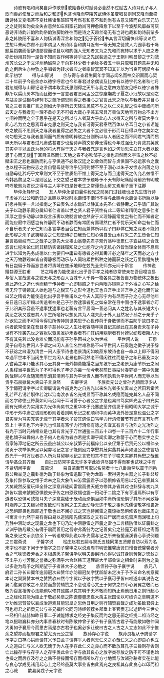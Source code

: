 <!-- { "loadSidebar": true } -->
　　诗歌有唱和尚矣自舜作歌臯歌始春秋时赋诗必荅然不过赋古人诗耳孔子与人歌而善必使反之而后和之和即也荅也降而李陵苏武诗体虽变唱荅则同又降而至盛唐诗体又变唱荅不变杜韩诸集班班可考然有和意不和韵尚有古意又降而白乐天元防之之徒则和韵矣全失古意然如车斜家花韵尚可押愈降愈下以至于今波頺风靡益可厌恶诗非诗韵非韵险韵俗韵独脚韵徃徃而是诗之天趣丝毫无有岂诗也哉和韵诗前軰多非之韩陵阳不喜和人韵杨诚斋深言和韵之见于荅徐书其言深切痛快此等议论后生想耳未闻亦虑不到率谓见人有诗即当和韵耳近有一等无知之徒效人为园亭若干咏题扁蹈袭而俗辞语鄙俚而谬且以和韵强人无知者又为之先和而宛转以求于人应之者亦纷纷用其韵一是皆不知而妄作何等诗乎证之先民裴迪之于王辋川韩昌黎之于刘虢州苏长公之于文洋州杨诚斋之于向芗林少者十余咏多者五十咏只取和其题意并无和韵之例后生亦尝攷之乎唱者为转求者应之者率皆冥冥不知其非以为当良可悯叹今书此示初学
　　得与山房说
　　余与得与查君生同年学同志闻名而神交识面而心契二十年前乎今虽余亦以徳宇呼君也今年春君过余偶谈及比亦有以徳宇代名者秋七月君忽缄得与山房记谂予谓本取孟氏思则得之天所与我之意四方朋友见呼以徳宇者殊非所以扁山房本指而且徴予一言意者君恶闻孟公之惊座嬾裁子夏之小冠故以是别之与姑舎是试相与绎轲书之蕴所谓思则得之者接心之官言此天之所以与我者并耳目心官之三者言推广言之则如大学序所云天降生民莫不与之以仁义礼智之性中庸或问所云天之与我者无一理不备亦无不可者大哉心乎兼五常具万善位天地育万物总不出方寸间神而明之全于思乎在是天之所以与人者莫大乎此心人求得天之所与者莫大乎立此心若为立之思焉耳审克思之则天之与我者可得天君泰然百体从令耳目之小者讵能夺之放而不思则天之与我者虽得之必失之大者不立必役于形而耳目得以夺之矣如之何勿思天之与我者虽同而气质有昏明粹驳之分则所以与人者因之而不同君气清而质粹天所以与君者过凡庸逺甚君少也蜚诗声腾文价非无得也今年过强仕乃肯敛其英就其实卓乎以孟氏为标的将大有得于天之与我者充是言也如之何勿思先立其大者以致思于心而无徒于耳目温然而仁天地之春不必吹邹子之律也肃然而义宇宙之秋不必赋宋玊之悲也嘉防而礼与亨俱通不必聚汉廷之讼收敛而智与贞俱固不必运家令之囊也以程子玩物丧志之言自警毋徒夸洽乎记问则博不至于溺心以朱子发愤永刋落之句自励毋徒矜巧乎文章则文不至于胜质殆不惟上得天之与而且逺得天之传允若兹惜不令韩昌黎见之耳是则区区下交之望己君本求予题咏予不天有陟屺痛赋诗前贤有明戒呜呼敢勉为君说之得与主人寜不曰是皆老生之常谭吾山房又焉用子重下注脚
　　毕仲永静轩说
　　友人毕仲永请曰曩仲毅兄之防吴门过钱塘也出先生饯行诗于虚谷方公公和韵饯之且赐以字说时永夀惜不偕行不得与此赐今永夀读书所扁以静轩愿并贱字一言以指南之予曰表名以永扁轩以静其本先圣仁者静夀之云乎请广其说夫子以动静乐夀分属知者仁者盖以世之贤人君子资性有此二等知者精明之意多仁者浑厚之意多动静以体段言乐夀以效騐言故也然安于义理静而常觉岂有仁而不知者定而能应寂中涵感岂有终静而不动者静而有常固有夀理然仁者不忧乐天知命岂有仁而不自乐者夫子分仁知而各言学者当合仁知而兼体所以程子曰非体仁知之深者不能如此形容之朱子武夷精舎之仁知堂诗亦曰我慙仁知心偶自爱山水程朱二先生皆合仁知兼言曷尝岐而二之哉子之尊先大父梧山翁尊先君子观竹翁种徳累仁子宜益培之合洙泗言仁程朱论仁同其精防实诸践履知及之仁能守之内无私心外皆当理全体而不息焉进学以知为先务成徳以仁为要归中庸曰有徳者必得其夀非必之降年之天而必之方寸之天万物静观率皆自得静极而动乐与人同培累世所种之徳而获之饫之万里鹏程抟扶有日岂偏于静而忘世者将夀域在兹乐地即在兹先圣先师亦无间于斯言
　　传神说赠婺源王胜甫
　　艺之精者为能使造化出乎吾手孝之纯者欲常使亲在吾目噫岂易与俗人言哉道与之貌天与之形百人百殊千人千异一物各具之极皆自万物统体之极出焉此造化之造化也而精于传神者一心即镜照之于内两眼亦镜照之于外得之心写之绘素无异于镜镜其人始也道与之貎天与之形今道也天也自吾手出非吾手之造化而何故曰艺之精者为能使造化出乎吾手胜甫以之今夫人寓形宇内有尽而子孙之心无尽他年亲日逺日忘所頼以传逺者神是己子孙尝逮事者见之如亲常在目中固也不逮事者亦可于此识其形容虽不逮事犹逮事也老蘓有言平居闻一善必问其人之姓名与其长短大小美恶之状又或志其人平生所嗜好以想见其为人嗟夫此于外人且然况子孙之于亲乎子孙欲见之而不可得今得见所传神则世美思于心世传荷于身敢懈而不益防乎故曰孝之纯者欲常使亲在吾目孝子慈孙以之人生壮老容随年换自记其顔此在其身责未在子孙世有不珍袭先世之容张以驱禽雀护禾黍者有扪其绢用糊厨者有付婢以纫履者斯人也不有其先若此没身难矣而况能有子孙乎因书之以为世戒
　　平世闲人说
　　石泉吴子自号名世闲人予谓之曰闲人甚佳名世难称曷不曰平世闲人石泉韪之徴子说予辞不获谂之曰漫为清世一闲人康节诗也老景清闲如啖蔗东坡诗也自一命以上即不得闲幸遇平世本不当闲生平世为闲人老景也斯可然老不得闲徃徃而是子之年已垂及涑水入耆英之年乃能水其心云其身一毫外物莫能撄之当东坡所云之老景为康节所云之闲人禹稷当平世愿为子不可得也子年少亦尝一命今老矣前日事姑付春梦婆一笑中优哉防哉聊以卒嵗随寓而乐消其清闲与其为平世贵人而不闲孰若为平世闲人而无辱以当贵乎石泉掀髯大笑曰子言良然
　　实卿字说
　　予族贡元公之曾孙光頴而淳少从予学弱冠请字字以实卿屡请说今甫克为之自务光以来名光者多矣畧举之若田若霍若孔若严若锡若斛律若沈以洎南渡李皆名光或显而不称其名或隐而能完其名人品不同而名字称徳业符莫如司马公闻于耳可警于心者公之字是也易曰笃实辉光孟子曰充实而有光辉光为实用实为光体尚矣书之重华本于允塞底至齐信发于用昭明大学之诚于中形于外中庸之诚则形形则着着则明乐记之和顺积中而英华发外皆是意也温公之字君实亶为笃实充实无愧于其字者朱子赞其遗像曰笃学力行清修苦节有徳有言有功有烈上十字实也下六字光也惟其有笃学力行清修有徳之实宜其有言与功烈之光功烈之有光于当时元祐相业是也其有言光于万世通鉴三百五十四卷一千三百六十二年行事是也顔子曰舜何人也予何人也有为者亦若是实卿乎闻实卿之称警于心而懋实字之实吾家陈潭地记之所云云虽应城公以亲叔第于前福倅公以亲侄第于后贡元公以福倅亲弟贡于次举俱未足以契劵地记之言子能刻励力学懋其茂实蜚其英声如温公之徳言功烈光于一时万世者亦人所为耳契劵地记之言安知其不在子乎嗟夫实卿其尚懋之哉谁谓华髙企其齐而
　　自批云防常字说无许多字此欲详尽固不得而畧也试味之中有不紧切闲字否
　　震斋说
　　易自蒙至节可取以名斋者十七八卦扁斋以震于同邑戴公舜举见之震卦徳为动于卦象为雷逺取于物为龙取一索得男为主器之长子卦爻辞及象传辞参取之惟于龙未之及大象传曰洊雷震君子以恐惧修省用易以切己省察其义大矣哉然反覆玩绎全卦之深意非徒闻雷震而畏天威方修其身省其过也卦辞与初九爻辞皆以震来虩虩恐惧貌夫子传之曰恐致福也震一阳动于二隂之下有亨道焉所以有亨道者以恐惧可致福耳夫子深意岂徒于既动而恐惧当如中庸所谓恐惧乎其所不闻致静时涵养之工夫继以修省致动时省察之工夫此动静无违于敬之事也先儒谓敬字惟畏近之恐惧即畏也畏即近于敬也此不闻亦式之天岂待闻雷之震惊始恐惧修省也哉庄周之书寓言十九然于易有得曰易以道隂阳先儒深取之又有曰尸居而龙见雷声而渊嘿上句乃静中涵动龙之现震之龙也下句乃动中涵静雷之声震之雷也二言精防借以证震卦之义渊乎防哉戴公有得于震而善用之吾宗弗斋翁为之记善矣公之孙庭芳君葺祖之斋而新之录记文示余欲余下一转语敢释此说以补先儒与记之所未备援濓溪飬心亭说例题之曰震斋说
　　子馨字说
　　松庄赵君五嗣与窦氏五桂同第五贤郎自防以芳为名未字也不鄙下问于予僭字之曰子馨申之以说焉周书明徳惟馨唐贤曰惟吾徳馨馨者芳香之气味徳者芳香之本根愚愿子馨讲学以明夫善躬行心得以诚其身则芳馨之徳敛之不出乎方寸芳馨之誉播之弥满乎六合赵韩王道理最大半部鲁论之相业时来则为之奚以多逊为哉予之所期望于子者甚大子必勉之
　　族侄孙子敬子襄字说
　　族兄八府君二孙长曰翼年逾弱冠次曰赞年亦防弱冠矣字犹龂龂未定决于予予曰命名初意翼本诗之翼翼赞本书之赞赞欤曰然今字翼以子敬字赞以子襄可乎皆曰唯遂申其说告之翼而愈翼钦敬之不息赞而愈赞辅赞之不息也潜心文王于何求之曰小心翼翼之敬而已敬为百圣相传心法能缉以修其诚熙以克其明于无不敬而知所止焉他日用之则行起心上之经纶其能为臣止于敬必矣臯之陈谟亹亹忠嘉大禹主张国论以可绩许之臯眀道不计功惟思赞赞以襄成治道焉耳能思臯之思他日用之则行辅赞襄哉之成功虽致君舜上可也府君之祖贡元公与亲兄福倅公同习诗经领荐乡郡垂上春官赍志以逝距今三世矣一经相传赫赫如昨日事二子诚能博求之经史子集反而约之思无邪之经提二祖诗经之笔以掇取巍科亦分内事昔春秋时有陈敬仲曾子弟子有子襄皆古君子苟能敬如敬仲闻大勇如子襄居今而思古焉是亦古君子也奚必多让彼曰古之人古之人立志如此不宁惟余之望亦而祖府君之望尤贡元公之望
　　族孙存心字说
　　族孙良祖从予防请字予字之曰存心拱而请其义予曰孟子谓存乎人者岂无仁义之心哉仁义之心即良心也立人之道曰仁与义人欲无愧于为人在乎存此仁义之良心而不敢放耳孔子曰操则存舎则亡此操存字与存乎人之存字类此舎亡字与放其良心之放字类存放之防不可不谨也始也操之而后存及存之之熟不待操而常存而祖所以存方寸地留与汝诸孙耕者实在此能存良心学成见诸用起心上之经纶虽莫大事业皆由此焉充之良祖其存此良心以印而祖之心哉
　　歙县吴戎子元字说
